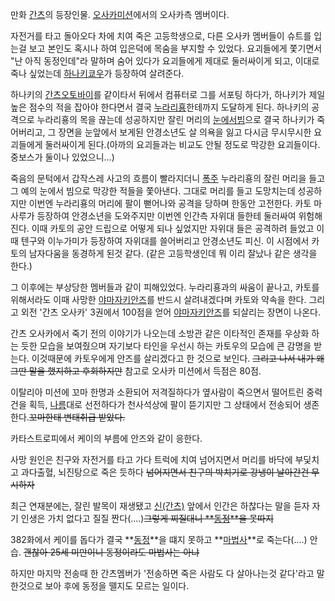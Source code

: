 만화 [간츠](%EA%B0%84%EC%B8%A0.md)의 등장인물. [오사카미션](%EC%98%A4%EC%82%AC%EC%B9%B4%20%EB%AF%B8%EC%85%98.md)에서의 오사카측 멤버이다.

자전거를 타고 돌아오다 차에 치여 죽은 고등학생으로, 다른 오사카 멤버들이 슈트를 입는걸 보고 본인도 혹시나 하여 입은덕에 목숨을 부지할 수
있었다. 요괴들에게 쫓기면서 "난 아직 동정인데"라 말하며 숨어 있다가 요괴들에게 제대로 둘러싸이게 되고, 이대로 죽나 싶었는데 [하나키쿄우](%ED%95%98%EB%82%98%ED%82%A4%20%EC%BF%84%EC%9A%B0.md)가 등장하여 살려준다.

하나키의 [간츠오토바이](%EA%B0%84%EC%B8%A0%20%EC%98%A4%ED%86%A0%EB%B0%94%EC%9D%B4.md)를 같이타서
뒤에서 컴퓨터로 그를 서포팅 하다가, 하나키가 제일 높은 점수의 적을 잡아야 한다면서 결국
[누라리횽](%EB%88%84%EB%9D%BC%EB%A6%AC%ED%9A%BD.md)한테까지 도달하게 된다. 하나키의 공격으로
누라리횽의 목을 끊는데 성공하지만 잘린 머리의 [눈에서빔](%EB%88%88%EC%97%90%EC%84%9C%20%EB%B9%94.md)으로 결국 하나키가 죽어버리고, 그 장면을 눈앞에서
보게된 안경소년도 살 의욕을 잃고 다시금 무시무시한 요괴들에게 둘러싸이게 된다.(아까의 요괴들과는 비교도 안될 정도로 막강한 요괴들이다.
중보스가 둘이나 있었으니...)

죽음의 문턱에서 갑작스레 사고의 흐름이 빨라지더니 [폭주](%ED%8F%AD%EC%A3%BC.md) 누라리횽의 잘린 머리을 들고 그
예의 눈에서 빔으로 막강한 적들을 쫓아낸다. 그대로 머리를 들고 도망치는데 성공하지만 이번엔 누라리횽의 머리에 팔이 뻗어나와 공격을 당하며
한동안 고전한다. 카토 마사루가 등장하여 안경소년을 도와주지만 이번엔 인간측 자위대 들한테 둘러싸여 위험해진다. 이때 카토의 공안 드립으로
어떻게 되나 싶었지만 자위대 들은 공격하려 들었고 이때 텐구와 이누가미가 등장하여 자위대를 쓸어버리고 안경소년도 피신. 이 시점에서 카토의
남자다움을 동경하게 된것 같다. (같은 고등학생인데 뭐 이리 잘났나 같은 생각을 한다.)

그 이후에는 부상당한 멤버들과 같이 피해있었다. 누라리횽과의 싸움이 끝나고, 카토를 위해서라도 이때 사망한 [야마자키안즈](%EC%95%BC%EB%A7%88%EC%9E%90%ED%82%A4%20%EC%95%88%EC%A6%88.md)를 반드시
살려내겠다며 카토와 약속을 한다. 그리고 외전 '간츠 오사카' 3권에서 100점을 얻어 [야마자키안즈](%EC%95%BC%EB%A7%88%EC%9E%90%ED%82%A4%20%EC%95%88%EC%A6%88.md)를 되살리는 장면이
나온다.

간츠 오사카에서 죽기 전의 이야기가 나오는데 소방관 같은 이타적인 존재를 우상화 하는 듯한 모습을 보여줬으며 자기보다 타인을 우선시 하는
카토우의 모습에 큰 감명을 받는다. 이것때문에 카토우에게 안즈를 살리겠다고 한 것으로 보인다. <del>그리고 나서 내가 왜그딴 말을
했지하고 후회하지만</del> 참고로 오사카 미션에서 득점은 80점.

이탈리아 미션에 꼬마 한명과 소환되어 저격질하다가 옆사람이 죽으면서 떨어트린 중력건을 획득,
[나름](%EB%82%98%EB%A6%84.md)대로 선전하다가 천사석상에 팔이 뜯기지만 그 상태에서 전송되어
생존한다.<del>꼬마한태 변태취급 받았다.</del>

카타스트로피에서 케이의 부름에 안즈와 같이 응한다.

사망 원인은 친구와 자전거를 타고 가다 트럭에 치여 넘어지면서 머리를 바닥에 부딫치고 과다출혈, 뇌진탕으로 죽은 듯하다 <del>넘어지면서
친구의 박치기로 강냉이 날아간건 무시하자</del>

최근 연재분에는, 잘린 발목이 재생됐고 [신(간츠)](%EC%8B%A0%28%EA%B0%84%EC%B8%A0%29.md) 앞에서 인간은
하찮다는 말을 듣자 자기 인생은 가치 없다고 질질 짠다(....)<del>그렇게 찌질대니
**[동정](%EB%8F%99%EC%A0%95.md)**을 못따지</del>

382화에서 케이를 돕다가 결국 **[동정](%EB%8F%99%EC%A0%95.md)**을 떄지 못하고
**[마법사](%EB%A7%88%EB%B2%95%EC%82%AC.md)**로 죽는다(....) 안습. <del>괜찮아 25세 미만이니
동정이라도 마법사는 아냐</del>

하지만 마지막 전송때 한 간츠멤버가 '전송하면 죽은 사람도 다 살아나는것 같다'라고 말한것으로 보아 후에 동정을 뗄지도 모르는 일이다.


